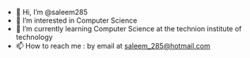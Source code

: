 - 👋 Hi, I’m @saleem285
- 👀 I’m interested in Computer Science
- 🌱 I’m currently learning Computer Science at the technion institute of technology
- 📫 How to reach me : by email at saleem_285@hotmail.com

<!---
saleem285/saleem285 is a ✨ special ✨ repository because its `README.md` (this file) appears on your GitHub profile.
You can click the Preview link to take a look at your changes.
--->
